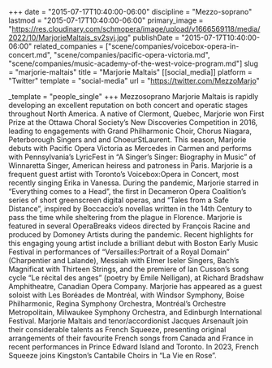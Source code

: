 +++
date = "2015-07-17T10:40:00-06:00"
discipline = "Mezzo-soprano"
lastmod = "2015-07-17T10:40:00-06:00"
primary_image = "https://res.cloudinary.com/schmopera/image/upload/v1666569118/media/2022/10/MarjorieMaltais_sv2svj.jpg"
publishDate = "2015-07-17T10:40:00-06:00"
related_companies = ["scene/companies/voicebox-opera-in-concert.md", "scene/companies/pacific-opera-victoria.md", "scene/companies/music-academy-of-the-west-voice-program.md"]
slug = "marjorie-maltais"
title = "Marjorie Maltais"
[[social_media]]
platform = "Twitter"
template = "social-media"
url = "https://twitter.com/MezzoMarjo"

_template = "people_single"
+++
Mezzo­soprano Marjorie Maltais is rapidly developing an excellent reputation on both concert and operatic stages throughout North America. A native of Clermont, Quebec, Marjorie won First Prize at the Ottawa Choral Society’s New Discoveries Competition in 2016, leading to engagements with Grand Philharmonic Choir, Chorus Niagara, Peterborough Singers and and Choeur­St­Laurent. This season, Marjorie debuts with Pacific Opera Victoria as Mercedes in Carmen and performs with Pennsylvania’s LyricFest in “A Singer’s Singer: Biography in Music” of Winnaretta Singer, American heiress and patroness in Paris. Marjorie is a frequent guest artist with Toronto’s Voicebox:Opera in Concert, most recently singing Erika in Vanessa. During the pandemic, Marjorie starred in “Everything comes to a Head”, the first in Decameron Opera Coalition’s series of short green­screen digital operas, and “Tales from a Safe Distance”, inspired by Boccaccio’s novellas written in the 14th Century to pass the time while sheltering from the plague in Florence. Marjorie is featured in several OperaBreaks videos directed by François Racine and produced by Domoney Artists during the pandemic. Recent highlights for this engaging young artist include a brilliant debut with Boston Early Music Festival in performances of “Versailles:Portrait of a Royal Domain” (Charpentier and Lalande), Messiah with Elmer Iseler Singers, Bach’s Magnificat with Thirteen Strings, and the premiere of Ian Cusson’s song cycle “Le récital des anges” (poetry by Emile Nelligan), at Richard Bradshaw Amphitheatre, Canadian Opera Company. Marjorie has appeared as a guest soloist with Les Boréades de Montréal, with Windsor Symphony, Boise Philharmonic, Regina Symphony Orchestra, Montréal’s Orchestre Metropolitain, Milwaukee Symphony Orchestra, and Edinburgh International Festival. Marjorie Maltais and tenor/accordionist Jacques Arsenault join their considerable talents as French Squeeze, presenting original arrangements of their favourite French songs from Canada and France in recent performances in Prince Edward Island and Toronto. In 2023, French Squeeze joins Kingston’s Cantabile Choirs in “La Vie en Rose”.